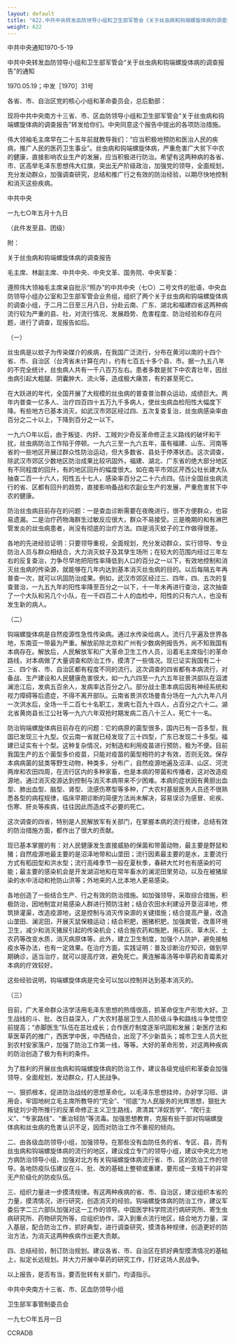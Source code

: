```yaml
---
layout: default
title: "622.中共中央转发血防领导小组和卫生部军管会《关于丝虫病和钩端螺旋体病的调查报告》的通知"
weight: 622
---
```


中共中央通知1970-5-19

中共中央转发血防领导小组和卫生部军管会“关于丝虫病和钩端螺旋体病的调查报告”的通知

1970.05.19；中发［1970］31号

各省、市、自治区党的核心小组和革命委员会，总后勤部：

现将中共中央南方十三省、市、区血防领导小组和卫生部军管会“关于丝虫病和钩端螺旋体病的调查报告”转发给你们。中央同意这个报告中提出的各项防治措施。

伟大领袖毛主席早在二十五年前就教导我们：“应当积极地预防和医治人民的疾病，推广人民的医药卫生事业”。丝虫病和钩端螺旋体病，严重危害广大贫下中农的健康，直接影响农业生产的发展，应当积极进行防治。希望有这两种病的各省、市、区高举毛泽东思想伟大红旗，突出无产阶级政治，加强党的领导，全面规划，充分发动群众，加强调查研究，总结和推广行之有效的防治经验，以期尽快地控制和消灭这些疾病。

中共中央

一九七○年五月十九日

（此件发至县、团级）

附：

关于丝虫病和钩端螺旋体病的调查报告

毛主席、林副主席、中共中央、中央文革、国务院、中央军委：

遵照伟大领袖毛主席亲自批示“照办”的中共中央（七○）二号文件的批语，中央血防领导小组办公室和卫生部军管会业务组，组织了两个关于丝虫病和钩端螺旋体病的调查小组，于二月二日至三月八日，分赴云南、广东、湖北和福建四省这两种病流行较为严重的县、社，对流行情况、发展趋势、危害程度、防治经验和存在问题，进行了调查，现报告如后。

（一）

丝虫病是以蚊子为传染媒介的疾病，在我国广泛流行，分布在黄河以南的十四个省、市、自治区（台湾省未计算在内），约有七百五十多个县、市。据一九五八年的不完全统计，丝虫病人共有一千八百万左右。患者多数是贫下中农青壮年，因丝虫病引起大粗腿、阴囊肿大、流火等，造成极大痛苦，有的甚至死亡。

在大跃进的年代，全国开展了大规模的丝虫病的普查普治群众运动，成绩巨大。两年内普查一亿多人、治疗四百四十五万九千多病人，使丝虫病血检阳性大幅度下降。有些地方已基本消灭，如武汉市郊区经过四、五次复查复治，丝虫病感染率由百分之二十以上，下降到百分之一以下。

一九六○年以后，由于叛徒、内奸、工贼刘少奇反革命修正主义路线的破坏和干扰，丝虫病防治工作陷于停顿。一九六三至一九六五年，虽有福建、山东、河南等省的一些地区开展过群众性防治运动，但大多数省、县处于停滞状态。这次调查，除武汉市郊区少数地区防治成果比较巩固外，福建、湖北、广东省的绝大部分地区有不同程度的回升，有的地区回升的幅度很大。如在南平市郊区芹西公社长建大队抽查二百一十六人，阳性五十七人，感染率百分之二十六点四。估计全国丝虫病流行的省、区都有回升的趋势，直接影响备战和农副业生产的发展，严重危害贫下中农的健康。

防治丝虫病目前存在的问题：一是查血诊断需要在夜晚进行，很不方便群众，也容易遗漏。二是治疗药物海群生过敏反应很大，群众不易接受。三是晚期的和有淋巴管发炎的丝虫病患者，尚没有彻底的治疗方法。四是消灭蚊子的工作做得很差。

各地的先进经验证明：只要领导重视，全面规划，充分发动群众，实行领导、专业防治人员与群众相结合，大力消灭蚊子及其孳生场所；在较大的范围内经过三年左右的反复查治，力争尽早地把阳性率降低到人口的百分之一以下，有效地控制和消灭丝虫病的传染源，就能够在几年内达到基本消灭丝虫病的目的。以后每隔五年再普查一次，就可以巩固防治成果。例如，武汉市郊区经过三、四年，四、五次的复查普治，一九五九年的阳性率降至百分之一以下，十一年未再进行查治，这次抽查了一个大队和另几个小队，在一千四百二十人的血检中，阳性的只有六人，也没有发生新的病人。

（二）

钩端螺旋体病是自然疫源性急性传染病。通过水传染给病人。流行几乎遍及世界各地，东南亚一带最为严重。解放前除北京和广州有少数病例报告外，尚不知我国有本病存在。解放后，人民解放军和广大革命卫生工作人员，沿着毛主席指引的革命路线，对本病做了大量调查和防治工作，摸清了一些情况。现已证实我国有二十三、四个省、市、自治区都有程度不同的流行。这次调查的四省都有本病流行，对备战、生产建设和人民健康危害很大，如一九六四至一九六五年驻景洪部队在泅渡澜沧江后，发病五百余人，发病率达百分之八。部分战士患本病后因有神经系统和视力障碍等后遗症，不得不离开部队。云南省景洪农场曼青分场在一九六九年八月一次洪水后，全场一千二百七十名职工，发病七百九十四人，占百分之六十二。湖北省黄岗县长江公社等一九六六年双抢时期发病二百八十三人，死亡十一名。

防治钩端螺旋体病目前存在的问题：它的病原的菌型很多，国内已有一百多型，我国已发现三十九型。仅云南一省就已经发现了三十四型，广东已发现二十多型。福建已证实有十个型。这种复杂情况，对制造和利用疫苗进行预防，极为不便。目前我国生产的五个菌型多价疫苗，只能对疫苗的菌型相符的才有效，否则无效。保存本病病菌的鼠类等野生动物，种类多，分布广，自然疫源地遍及沼泽、山区、河流两岸和农田四周，在流行区内的多种家畜，也是本病的带菌和传播者，这对改造疫源地，通过消灭疫源达到控制与消灭本病带来不少困难。本病的症状因有黄胆出血型、肺出血型、脑型、肾型、流感伤寒型等多种，广大农村基层医务人员还不很熟悉各型的病程规律，临床早期诊断的简便方法尚未解决，容易误诊为感冒、疟疾、伤寒、肝炎等疾病，往往因此而造成不必要的死亡。

这次调查的四省，特别是人民解放军有关部门，在掌握本病的流行规律，总结有效的防治措施方面，都作出了很大的贡献。

现已基本掌握的有：对人民健康发生直接威胁的保菌和带菌动物，最主要是野鼠和猪；自然疫源地最主要的是沼泽地带和山垄田；流行因素最主要的是水，主要流行方式有稻田型和洪水型；流行高峰季节一般在夏秋季，春耕大忙时也有感染的可能；最主要的感染机会是开发湖沼地和在常年畜水的澜泥田里劳动，以及在被猪尿染的水中活动和抢防山洪等；外地来的人比本地人更易感染。

各地创造了一些结合生产、行之有效的防治措施。如加强领导，采取综合措施，积极防治，因地制宜对易感染人群进行预防注射；结合农田水利建设开垦沼泽地，修筑排灌渠，改造疫源地，这是控制与消灭传染源的关键措施；结合提高产量，改造山垄田、澜泥田，开展灭鼠保粮运动；结合积肥，圈猪积肥，加强粪管，改善环境卫生，减少和消灭猪尿引起的传染机会；结合施农药和施肥，用石灰、草木灰、土农药等改变水质，消灭病原体等。此外，建立卫生制度，加强个人防护，避免接触疫水等办法，也有一定效果。在治疗方面，实践证明：普及诊断治疗知识，做到早期确诊，适当治疗，就可以提高疗效，避免死亡。黄连解毒汤等中草药和青霉素对本病的疗效较好。

这些经验说明，钩端螺旋体病是完全可以加以控制并达到基本消灭的。

（三）

目前，广大革命群众活学活用毛泽东思想的热情很高，抓革命促生产形势大好。卫生战线的斗、批、改日益深入，广大农村基层卫生人员阶级斗争和路线斗争觉悟空前提高；“赤脚医生”队伍在茁壮成长；合作医疗制度逐渐巩固和发展；新医疗法和草医草药的推广，西医学中医，中西结合，出现了不少新苗头；城市卫生人员大批到农村安家落户，加强了防治工作第一线，等等。大好的革命形势，对这两种疾病的防治创造了极为有利的条件。

为了胜利的开展丝虫病和钩端螺旋体病的防治工作，建议各级党组织和革委会加强领导，全面规划，发动群众，打人民战争。

一、狠抓根本，促进防治战线的思想革命化。以毛泽东思想挂帅，办好学习班、讲用会，牢固地树立毛主席所教导的“完全”、“彻底”为人民服务的光辉思想，狠批大叛徒刘少奇所推行的反革命修正主义卫生路线，肃清其“洋奴哲学”、“爬行主义”、“专家路线”、“重治轻防”等流毒。加强思想教育，克服有些干部对钩端螺旋体病和丝虫病的危害认识不足，因而对防治工作不重视的倾向。

二、由各级血防领导小组，加强领导。在那些没有血防任务的省、专区、县，而有丝虫病和钩端螺旋体病的流行的地区，建议成立专门的领导小组，建议中央北方地方病防治领导小组，加强对北方有关钩端螺旋体病流行省、市、区的防治工作的领导。各地防疫队伍建议在斗、批、改的基础上整顿或重建，要形成一支精干的非常无产阶级化的防疫队伍。

三、组织力量进一步摸清规律。有这两种疾病的省、市、自治区，建议组织本省的力量，摸清情况，进行研究，创造消灭的经验。钩端螺旋体病的防治工作，建议军委后字二三六部队加强对这一工作的领导。中国医学科学院流行病研究所、寄生虫病研究所、药物研究所等，应组织协作，深入到重点流行地区，结合地方力量，深入基层，配合防治工作，抓好典型，进行调查研究，摸清各种规律，创造更好的防治方法，为消灭这两种疾病作出更大贡献。

四、总结经验，制订防治规划。建议各省、市、自治区在抓好典型摸清情况的基础上，拟定长远规划。并大力开展中草药的研究工作，打好这场人民战争。

以上报告，是否有当，要否批转有关部门，均请指示。

中共中央南方十三省、市、区血防领导小组

卫生部军事管制委员会

一九七○年五月一日

CCRADB

